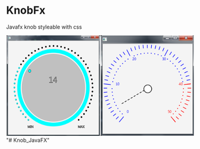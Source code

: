# KnobFx
Javafx knob styleable with css

![alt tag](https://github.com/DeveloperFelix/KnobFx/blob/master/bothKnobs.png)
"# Knob_JavaFX" 
